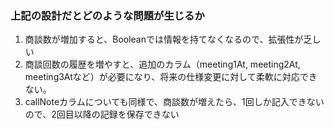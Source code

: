 ### 上記の設計だとどのような問題が生じるか

1. 商談数が増加すると、Booleanでは情報を持てなくなるので、拡張性が乏しい
2. 商談回数の履歴を増やすと、追加のカラム（meeting1At, meeting2At, meeting3Atなど）が必要になり、将来の仕様変更に対して柔軟に対応できない。
3. callNoteカラムについても同様で、商談数が増えたら、1回しか記入できないので、2回目以降の記録を保存できない
